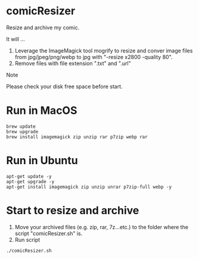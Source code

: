 # comicResizer
Resize and archive my comic.

It will ...
1. Leverage the ImageMagick tool mogrify to resize and conver image files from jpg/jpeg/png/webp to jpg with "-resize x2800 -quality 80".
2. Remove files with file extension ".txt" and ".url"

> [!NOTE]
> Please check your disk free space before start.

# Run in MacOS
```
brew update
brew upgrade
brew install imagemagick zip unzip rar p7zip webp rar
```

# Run in Ubuntu
```
apt-get update -y
apt-get upgrade -y
apt-get install imagemagick zip unzip unrar p7zip-full webp -y
```

# Start to resize and archive

1. Move your archived files (e.g. zip, rar, 7z...etc.) to the folder where the script "comicResizer.sh" is.
2. Run script
```
./comicResizer.sh
```
